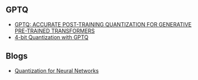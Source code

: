 ## GPTQ
- [GPTQ: ACCURATE POST-TRAINING QUANTIZATION FOR GENERATIVE PRE-TRAINED TRANSFORMERS](https://arxiv.org/pdf/2210.17323.pdf)
- [4-bit Quantization with GPTQ](https://towardsdatascience.com/4-bit-quantization-with-gptq-36b0f4f02c34)
## Blogs
- [Quantization for Neural Networks](https://leimao.github.io/article/Neural-Networks-Quantization/)